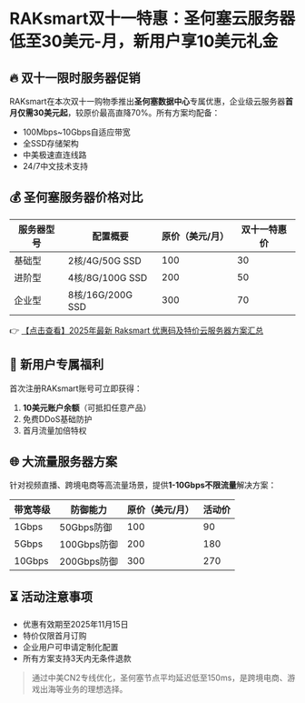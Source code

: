 # RAKsmart双十一特惠：圣何塞云服务器低至30美元-月，新用户享10美元礼金

## 🔥 双十一限时服务器促销

RAKsmart在本次双十一购物季推出**圣何塞数据中心**专属优惠，企业级云服务器**首月仅需30美元起**，较原价最高直降70%。所有方案均配备：

- 100Mbps~10Gbps自适应带宽
- 全SSD存储架构
- 中美极速直连线路
- 24/7中文技术支持

## 💰 圣何塞服务器价格对比

| 服务器型号 | 配置概要       | 原价（美元/月） | 双十一特惠价 |
|------------|----------------|-----------------|--------------|
| 基础型     | 2核/4G/50G SSD | 100             | 30           |
| 进阶型     | 4核/8G/100G SSD| 200             | 50           |
| 企业型     | 8核/16G/200G SSD| 300            | 70           |

👉 [【点击查看】2025年最新 Raksmart 优惠码及特价云服务器方案汇总](https://bit.ly/raksmart)

## 🎁 新用户专属福利

首次注册RAKsmart账号可立即获得：
1. **10美元账户余额**（可抵扣任意产品）
2. 免费DDoS基础防护
3. 首月流量加倍特权

## 🌐 大流量服务器方案

针对视频直播、跨境电商等高流量场景，提供**1-10Gbps不限流量**解决方案：

| 带宽等级 | 防御能力    | 原价（美元/月） | 活动价      |
|----------|-------------|-----------------|-------------|
| 1Gbps    | 50Gbps防御  | 100             | 90          |
| 5Gbps    | 100Gbps防御 | 200             | 180         |
| 10Gbps   | 200Gbps防御 | 300             | 270         |

## ⏳ 活动注意事项

- 优惠有效期至2025年11月15日
- 特价仅限首月订购
- 企业用户可申请定制化配置
- 所有方案支持3天内无条件退款

> 通过中美CN2专线优化，圣何塞节点平均延迟低至150ms，是跨境电商、游戏出海等业务的理想选择。